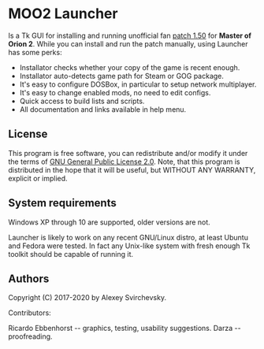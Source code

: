 MOO2 Launcher
=============

Is a Tk GUI for installing and running unofficial fan
[patch 1.50](https://moo2mod.com) for **Master of Orion 2**.
While you can install and run the patch manually, using Launcher has some perks:

- Installator checks whether your copy of the game is recent enough.
- Installator auto-detects game path for Steam or GOG package.
- It's easy to configure DOSBox, in particular to setup network multiplayer.
- It's easy to change enabled mods, no need to edit configs.
- Quick access to build lists and scripts.
- All documentation and links available in help menu.

License
-------

This program is free software, you can redistribute and/or modify it under the
terms of [GNU General Public License 2.0](LICENSE).  Note, that this program is
distributed in the hope that it will be useful, but WITHOUT ANY WARRANTY,
explicit or implied.

System requirements
-------------------

Windows XP through 10 are supported, older versions are not.

Launcher is likely to work on any recent GNU/Linux distro, at least Ubuntu and
Fedora were tested. In fact any Unix-like system with fresh enough Tk toolkit
should be capable of running it.

Authors
-------

Copyright (C) 2017-2020 by Alexey Svirchevsky.

Contributors:

Ricardo Ebbenhorst -- graphics, testing, usability suggestions.
Darza -- proofreading.
